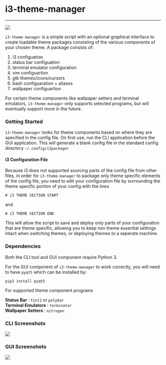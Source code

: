 # i3-theme-manager
----
![](https://i.ibb.co/hCbrR12/themes.gif)

`i3-theme-manager` is a simple script with an optional graphical interface to create loadable theme packages consisting of
the various components of your chosen theme. A package consists of: 
1. i3 configuation 
2. status bar configuation
3. terminal emulator configuration 
4. vim configuartion
5. gtk themes/icons/cursors
6. bash configuaration + aliases
7. wallpaper configuartion

For certain theme components like wallpaper setters and terminal emulators, `i3-theme-manager` only supports selected programs,
but will eventually support more in the future. 

### Getting Started

`i3-theme-manager` looks for theme components based on where they are specified in the config file.
On first use, run the CLI application before the GUI application. This will generate a blank
config file in the standard config directory `~/.config/i3packager`

#### i3 Configuration File

Because i3 does not supported sourcing parts of the config file from other files, in order for
`i3-theme-manager` to package only theme specific elements of the config file, you need to edit 
your configuration file by surrounding the theme specific portion of your config with the lines

`# i3 THEME SECTION START`

and 

`# i3 THEME SECTION END`

This will allow the script to save and deploy only parts of your configuration that are theme 
specific, allowing you to keep non theme essential settings intact when switching themes, or 
deploying themes to a seperate machine.



### Dependencies 

Both the CLI tool and GUI component require Python 3.

For the GUI component of `i3-theme-manager` to work correctly, you will need to have `pyqt5`
which can be installed by:

`pip3 install pyqt5`



For supported theme component programs

**Status Bar** : `tint2` or `polybar`<br>
**Terminal Emulators** : `terminator`<br>
**Wallpaper Setters** : `nitrogen`<br>


### CLI Screenshots

![](http://imgur.com/ooh9OEgl.png)



### GUI Screenshots

![](http://i.imgur.com/5xOYo9X.png)


